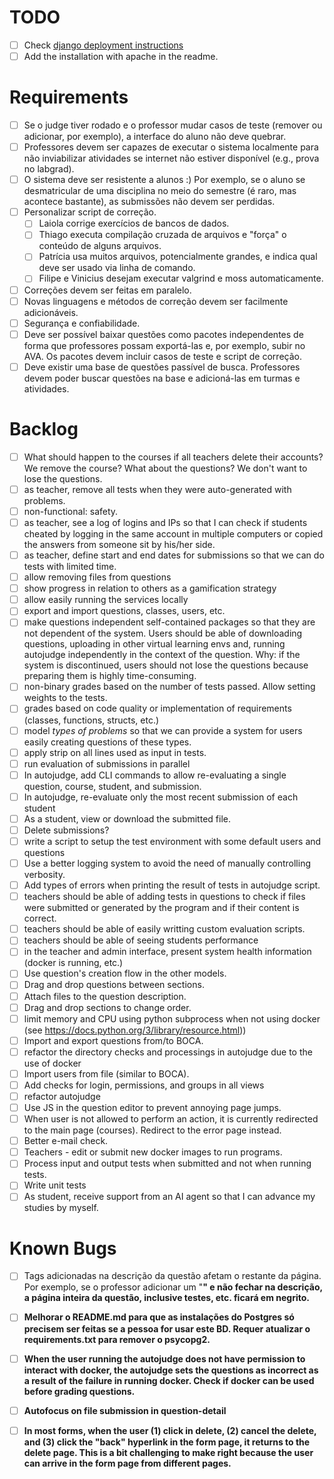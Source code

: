 
# TODO

- [ ] Check [django deployment instructions](https://docs.djangoproject.com/en/5.0/howto/deployment/checklist/)
- [ ] Add the installation with apache in the readme.

# Requirements

- [ ] Se o judge tiver rodado e o professor mudar casos de teste (remover ou adicionar, por exemplo), a interface do aluno não deve quebrar.
- [ ] Professores devem ser capazes de executar o sistema localmente para não inviabilizar atividades se internet não estiver disponível (e.g., prova no labgrad).
- [ ] O sistema deve ser resistente a alunos :) Por exemplo, se o aluno se desmatricular de uma disciplina no meio do semestre (é raro, mas acontece bastante), as submissões não devem ser perdidas.
- [ ] Personalizar script de correção.
  - [ ] Laiola corrige exercícios de bancos de dados.
  - [ ] Thiago executa compilação cruzada de arquivos e "força" o conteúdo de alguns arquivos.
  - [ ] Patrícia usa muitos arquivos, potencialmente grandes, e indica qual deve ser usado via linha de comando.
  - [ ] Filipe e Vinicius desejam executar valgrind e moss automaticamente.
- [ ] Correções devem ser feitas em paralelo.
- [ ] Novas linguagens e métodos de correção devem ser facilmente adicionáveis.
- [ ] Segurança e confiabilidade.
- [ ] Deve ser possível baixar questões como pacotes independentes de forma que professores possam exportá-las e, por exemplo, subir no AVA. Os pacotes devem incluir casos de teste e script de correção.
- [ ] Deve existir uma base de questões passível de busca. Professores devem poder buscar questões na base e adicioná-las em turmas e atividades.

# Backlog

- [ ] What should happen to the courses if all teachers delete their accounts? We remove the course? What about the questions? We don't want to lose the questions.
- [ ] as teacher, remove all tests when they were auto-generated with problems.
- [ ] non-functional: safety.
- [ ] as teacher, see a log of logins and IPs so that I can check if students cheated by logging in the same account in multiple computers or copied the answers from someone sit by his/her side.
- [ ] as teacher, define start and end dates for submissions so that we can do tests with limited time.
- [ ] allow removing files from questions
- [ ] show progress in relation to others as a gamification strategy
- [ ] allow easily running the services locally
- [ ] export and import questions, classes, users, etc.
- [ ] make questions independent self-contained packages so that they are not dependent of the system. Users should be able of downloading questions, uploading in other virtual learning envs and, running autojudge independently in the context of the question. Why: if the system is discontinued, users should not lose the questions because preparing them is highly time-consuming.
- [ ] non-binary grades based on the number of tests passed. Allow setting weights to the tests.
- [ ] grades based on code quality or implementation of requirements (classes, functions, structs, etc.)
- [ ] model *types of problems* so that we can provide a system for users easily creating questions of these types.
- [ ] apply strip on all lines used as input in tests.
- [ ] run evaluation of submissions in parallel
- [ ] In autojudge, add CLI commands to allow re-evaluating a single question, course, student, and submission.
- [ ] In autojudge, re-evaluate only the most recent submission of each student
- [ ] As a student, view or download the submitted file.
- [ ] Delete submissions?
- [ ] write a script to setup the test environment with some default users and questions
- [ ] Use a better logging system to avoid the need of manually controlling verbosity.
- [ ] Add types of errors when printing the result of tests in autojudge script.
- [ ] teachers should be able of adding tests in questions to check if
        files were submitted or generated by the program and if their content  is correct.
- [ ] teachers should be able of easily writting custom evaluation scripts.
- [ ] teachers should be able of seeing students performance
- [ ] in the teacher and admin interface, present system health information (docker is running, etc.)
- [ ] Use question's creation flow in the other models.
- [ ] Drag and drop questions between sections.
- [ ] Attach files to the question description.
- [ ] Drag and drop sections to change order.
- [ ] limit memory and CPU using python subprocess when not using docker (see https://docs.python.org/3/library/resource.html))
- [ ] Import and export questions from/to BOCA.
- [ ] refactor the directory checks and processings in autojudge due to the use of docker
- [ ] Import users from file (similar to BOCA).
- [ ] Add checks for login, permissions, and groups in all views
- [ ] refactor autojudge
- [ ] Use JS in the question editor to prevent annoying page jumps.
- [ ] When user is not allowed to perform an action, it is currently redirected to the main page (courses). Redirect to the error page instead.
- [ ] Better e-mail check.
- [ ] Teachers - edit or submit new docker images to run programs.
- [ ] Process input and output tests when submitted and not when running tests.
- [ ] Write unit tests
- [ ] As student, receive support from an AI agent so that I can advance my studies by myself.

# Known Bugs

- [ ] Tags adicionadas na descrição da questão afetam o restante da página. Por exemplo, se o professor adicionar um "<b>" e não fechar na descrição, a página inteira da questão, inclusive testes, etc. ficará em negrito.

- [ ] Melhorar o README.md para que as instalações do Postgres só precisem ser feitas se a pessoa for usar este BD. Requer atualizar o requirements.txt para remover o psycopg2.

- [ ] When the user running the autojudge does not have permission to interact with docker, the autojudge sets the questions as incorrect as a result of the failure in running docker. Check if docker can be used before grading questions.

- [ ] Autofocus on file submission in question-detail

- [ ] In most forms, when the user (1) click in delete, (2) cancel the delete, and (3)
click the "back" hyperlink in the form page, it returns to the delete page. This is
a bit challenging to make right because the user can arrive in the form page from
different pages.



